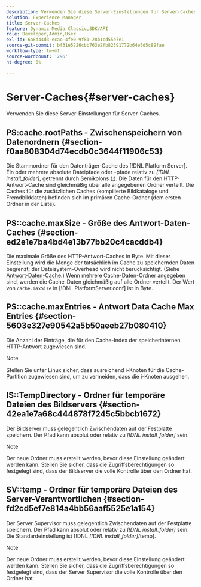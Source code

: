 ```yaml
---
description: Verwenden Sie diese Server-Einstellungen für Server-Caches.
solution: Experience Manager
title: Server-Caches
feature: Dynamic Media Classic,SDK/API
role: Developer,Admin,User
exl-id: 6a8d44d3-ecac-4fe0-9f81-28b1cd55e7e1
source-git-commit: bf31e5226cbb763e2fb82391772b64e5d5c89fae
workflow-type: tm+mt
source-wordcount: '296'
ht-degree: 0%

---
```


# Server-Caches{#server-caches}

Verwenden Sie diese Server-Einstellungen für Server-Caches.

## PS:cache.rootPaths - Zwischenspeichern von Datenordnern {#section-f0aa808304d74ecdb0c3644f11906c53}

Die Stammordner für den Datenträger-Cache des [!DNL Platform Server]. Ein oder mehrere absolute Dateipfade oder -pfade relativ zu *[!DNL install_folder]*, getrennt durch Semikolons (;). Die Daten für den HTTP-Antwort-Cache sind gleichmäßig über alle angegebenen Ordner verteilt. Die Caches für die zusätzlichen Caches (kompilierte Bildkataloge und Fremdbilddaten) befinden sich im primären Cache-Ordner (dem ersten Ordner in der Liste).

## PS::cache.maxSize - Größe des Antwort-Daten-Caches {#section-ed2e1e7ba4bd4e13b77bb20c4cacddb4}

Die maximale Größe des HTTP-Antwort-Caches in Byte. Mit dieser Einstellung wird die Menge der tatsächlich im Cache zu speichernden Daten begrenzt; der Dateisystem-Overhead wird nicht berücksichtigt. (Siehe [Antwort-Daten-Cache](../../../../is-api/image-serving-api-ref/c-configuration-and-administration/c-data-caches/c-response-data-cache.md#concept-81ea996c242441f2a69f7e9d9b3a29ca).) Wenn mehrere Cache-Daten-Ordner angegeben sind, werden die Cache-Daten gleichmäßig auf alle Ordner verteilt. Der Wert von `cache.maxSize` in [!DNL PlatformServer.conf] ist in Byte.

## PS::cache.maxEntries - Antwort Data Cache Max Entries {#section-5603e327e90542a5b50aeeb27b080410}

Die Anzahl der Einträge, die für den Cache-Index der speicherinternen HTTP-Antwort zugewiesen sind.

>[!NOTE]
>
>Stellen Sie unter Linux sicher, dass ausreichend i-Knoten für die Cache-Partition zugewiesen sind, um zu vermeiden, dass die i-Knoten ausgehen.

## IS::TempDirectory - Ordner für temporäre Dateien des Bildservers {#section-42ea1e7a68c444878f7245c5bbcb1672}

Der Bildserver muss gelegentlich Zwischendaten auf der Festplatte speichern. Der Pfad kann absolut oder relativ zu *[!DNL install_folder]* sein.

>[!NOTE]
>
>Der neue Ordner muss erstellt werden, bevor diese Einstellung geändert werden kann. Stellen Sie sicher, dass die Zugriffsberechtigungen so festgelegt sind, dass der Bildserver die volle Kontrolle über den Ordner hat.

## SV::temp - Ordner für temporäre Dateien des Server-Verantwortlichen {#section-fd2cd5ef7e814a4bb56aaf5525e1a154}

Der Server Supervisor muss gelegentlich Zwischendaten auf der Festplatte speichern. Der Pfad kann absolut oder relativ zu *[!DNL install_folder]* sein. Die Standardeinstellung ist [!DNL *[!DNL install_folder]*/temp].

>[!NOTE]
>
>Der neue Ordner muss erstellt werden, bevor diese Einstellung geändert werden kann. Stellen Sie sicher, dass die Zugriffsberechtigungen so festgelegt sind, dass der Server Supervisor die volle Kontrolle über den Ordner hat.
